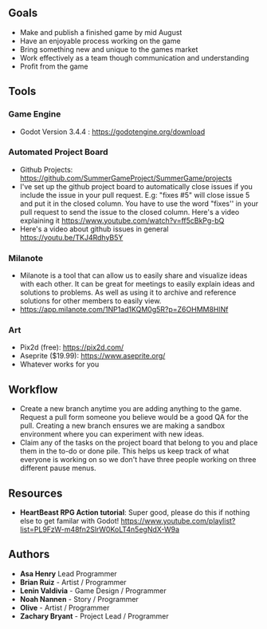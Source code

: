 ## Goals
- Make and publish a finished game by mid August
- Have an enjoyable process working on the game
- Bring something new and unique to the games market
- Work effectively as a team though communication and understanding
- Profit from the game

## Tools

### Game Engine
- Godot Version 3.4.4 : https://godotengine.org/download

### Automated Project Board
- Github Projects: https://github.com/SummerGameProject/SummerGame/projects
- I've set up the github project board to automatically close issues if you include the issue in your pull request. E.g: "fixes #5" will close issue 5 and put it in the closed column. You have to use the word "fixes'' in your pull request to send the issue to the closed column. Here's a video explaining it https://www.youtube.com/watch?v=ff5cBkPg-bQ
- Here's a video about github issues in general https://youtu.be/TKJ4RdhyB5Y

### Milanote
- Milanote is a tool that can allow us to easily share and visualize ideas with each other. It can be great for meetings to easily explain ideas and solutions to problems. As well as using it to archive and reference solutions for other members to easily view.
- https://app.milanote.com/1NP1ad1KQM0g5R?p=Z6OHMM8HlNf


### Art
- Pix2d (free): https://pix2d.com/
- Aseprite ($19.99): https://www.aseprite.org/
- Whatever works for you

## Workflow
- Create a new branch anytime you are adding anything to the game. Request a pull form someone you believe would be a good QA for the pull. Creating a new branch ensures we are making a sandbox environment where you can experiment with new ideas.
- Claim any of the tasks on the project board that belong to you and place them in the to-do or done pile. This helps us keep track of what everyone is working on so we don't have three people working on three different pause menus.

## Resources
- **HeartBeast RPG Action tutorial**: Super good, please do this if nothing else to get familar with Godot! https://www.youtube.com/playlist?list=PL9FzW-m48fn2SlrW0KoLT4n5egNdX-W9a


## Authors
* **Asa Henry** Lead Programmer
* **Brian Ruiz** - Artist / Programmer
* **Lenin Valdivia** - Game Design / Programmer
* **Noah Nannen** - Story / Programmer
* **Olive** - Artist / Programmer
* **Zachary Bryant** - Project Lead / Programmer

